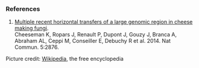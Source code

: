### References

1.  [Multiple recent horizontal transfers of a large genomic region in
    cheese making fungi](http://europepmc.org/abstract/MED/24407037).\
    Cheeseman K, Ropars J, Renault P, Dupont J, Gouzy J, Branca A,
    Abraham AL, Ceppi M, Conseiller E, Debuchy R et al. 2014. Nat
    Commun. 5:2876.

Picture credit:
[Wikipedia](https://commons.wikimedia.org/wiki/File:Blue_Stilton_Penicillium.jpg),
the free encyclopedia
